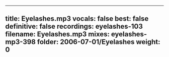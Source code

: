
---
title: Eyelashes.mp3
vocals: false
best: false
definitive: false
recordings: eyelashes-103
filename: Eyelashes.mp3
mixes: eyelashes-mp3-398
folder: 2006-07-01/Eyelashes
weight: 0
---
